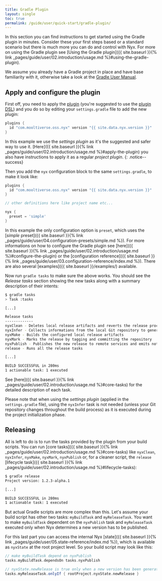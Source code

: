 ```yaml
---
title: Gradle Plugin
layout: single
toc: true
permalink: /guide/user/quick-start/gradle-plugin/
---
```


In this section you can find instructions to get started using the Gradle plugin in minutes. Consider these your first steps based or a standard scenario but there is much more you can do and control with Nyx. For more on using the Gradle plugin see [Using the Gradle plugin]({{ site.baseurl }}{% link _pages/guide/user/02.introduction/usage.md %}#using-the-gradle-plugin).

We assume you already have a Gradle project in place and have base familiarity with it, otherwise take a look at the [Gradle User Manual](https://docs.gradle.org/current/userguide/userguide.html).

## Apply and configure the plugin

First off, you need to apply the [plugin](https://plugins.gradle.org/plugin/com.mooltiverse.oss.nyx) (you're suggested to use the [plugin DSL](https://docs.gradle.org/current/userguide/plugins.html#sec:plugins_block)) and you do so by editing your `settings.gradle` file to add the new plugin:

```groovy
plugins {
  id "com.mooltiverse.oss.nyx" version "{{ site.data.nyx.version }}"
}
```

In this example we use the *settings plugin* as it's the suggested and safer way to use it. [Here]({{ site.baseurl }}{% link _pages/guide/user/02.introduction/usage.md %}#apply-the-plugin) you also have instructions to apply it as a regular *project plugin*.
{: .notice--success}

Then you add the `nyx` configuration block to the same `settings.gradle`, to make it look like:

```groovy
plugins {
  id "com.mooltiverse.oss.nyx" version "{{ site.data.nyx.version }}"
}

// other definitions here like project name etc...

nyx {
  preset = 'simple'
}
```

In this example the only configuration option is `preset`, which uses the [*simple* preset]({{ site.baseurl }}{% link _pages/guide/user/04.configuration-presets/simple.md %}). For more informations on how to configure the Gradle plugin see [here]({{ site.baseurl }}{% link _pages/guide/user/02.introduction/usage.md %}#configure-the-plugin) or the [configuration reference]({{ site.baseurl }}{% link _pages/guide/user/03.configuration-reference/index.md %}). There are also several [examples]({{ site.baseurl }}/examples/) available.

Now run `gradle tasks` to make sure the above works. You should see the *Release tasks* section showing the new tasks along with a summary description of their intents:

```bash
$ gradle tasks
> Task :tasks

[...]

Release tasks
-------------
nyxClean - Deletes local release artifacts and reverts the release process to its initial state
nyxInfer - Collects informations from the local Git repository to generate the new version and plan the release actions
nyxMake - Builds the configured local release artifacts
nyxMark - Marks the release by tagging and committing the repository
nyxPublish - Publishes the new release to remote services and emits notifications
release - Runs all the release tasks

[...]

BUILD SUCCESSFUL in 280ms
1 actionable task: 1 executed
```

See [here]({{ site.baseurl }}{% link _pages/guide/user/02.introduction/usage.md %}#core-tasks) for the detailed description of each task.

Please note that when using the *settings plugin* (applied in the `settings.gradle` file), using the `nyxInfer` task is not needed (unless your Git repository changes throughout the build process) as it is executed during the project initialization phase.

## Releasing

All is left to do is to run the tasks provided by the plugin from your build scripts. You can run [core tasks]({{ site.baseurl }}{% link _pages/guide/user/02.introduction/usage.md %}#core-tasks) like `nyxClean`, `nyxInfer`, `nyxMake`, `nyxMark`, `nyxPublish` or, for a cleaner script, the `release` [lifecycle task]({{ site.baseurl }}{% link _pages/guide/user/02.introduction/usage.md %}#lifecycle-tasks):

```bash
$ gradle release
Project version: 1.2.3-alpha.1

[...]

BUILD SUCCESSFUL in 280ms
1 actionable task: 1 executed
```

But actual Gradle scripts are more complex than this. Let's assume your build script has other two tasks: `myBuildTask` and `myReleaseTask`. You want to make `myBuildTask` dependent on the `nyxPublish` task and `myReleaseTask` executed only when Nyx determines a new version has to be published.

For this last part you can access the internal Nyx [state]({{ site.baseurl }}{% link _pages/guide/user/05.state-reference/index.md %}), which is available as `nyxState` at the root project level. So your build script may look like this:

```groovy
// make myBuildTask depend on nyxPublish
tasks.myBuildTask.dependsOn tasks.nyxPublish

// nyxState.newRelease is true only when a new version has been generated and it must be published
tasks.myReleaseTask.onlyIf { rootProject.nyxState.newRelease }
```
